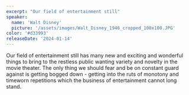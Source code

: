 ```yaml
---
excerpt: "Our field of entertainment still"
speaker:
  name: 'Walt Disney'
  picture: '/assets/images/Walt_Disney_1946_cropped_100x100.JPG'
color: '#d33993'
releaseDate: '2024-01-14'
---
```

Our field of entertainment still has many new and exciting and wonderful things to bring to the restless public wanting variety and novelty in the movie theater. The only thing we should fear and be on constant guard against is getting bogged down - getting into the ruts of monotony and timeworn repetitions which the business of entertainment cannot long stand.
